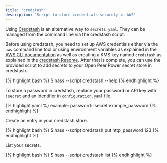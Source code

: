 ```yaml
---
title: "credstash"
description: "Script to store credentials securely in AWS"
---
```


Using [Credstash](https://github.com/fugue/credstash) is an alternative way to `secrets.yaml`. They can be managed from the command line via the credstash script.

Before using credstash, you need to set up AWS credentials either via the `aws` command line tool or using environment variables as explained in the [AWS CLI documentation](http://docs.aws.amazon.com/cli/latest/userguide/cli-chap-getting-started.html) as well as creating a KMS key named `credstash` as explained in the [credstash Readme](https://github.com/fugue/credstash#setting-up-kms). After that is complete, you can use the provided script to add secrets to your Open Peer Power secret store in credstash.

{% highlight bash %}
$ hass --script credstash --help
{% endhighlight %}

To store a password in credstash, replace your password or API key with `!secret` and an identifier in `configuration.yaml` file.

{% highlight yaml %}
example:
  password: !secret example_password
{% endhighlight %}

Create an entry in your credstash store.

{% highlight bash %}
$ hass --script credstash put http_password 123
{% endhighlight %}

List your secrets.

{% highlight bash %}
$ hass --script credstash list
{% endhighlight %}

